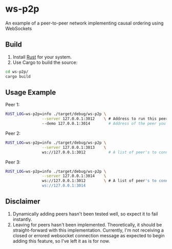# ws-p2p
An example of a peer-to-peer network implementing causal ordering using WebSockets


## Build

1. Install [Rust](https://rust-lang.org) for your system.
2. Use Cargo to build the source:

```bash
cd ws-p2p/
cargo build
```

## Usage Example

Peer 1:

```bash
RUST_LOG=ws-p2p=info ./target/debug/ws-p2p \
                --server 127.0.0.1:3012    \ # Address to run this peer with.
                --demo 127.0.0.1:3014        # Address of the peer you want to be delayed (for demo-purposes).
```

Peer 2:

```bash
RUST_LOG=ws-p2p=info ./target/debug/ws-p2p \
                --server 127.0.0.1:3013    \
                ws://127.0.0.1:3012          # A list of peer's to connect with.
```

Peer 3:

```bash
RUST_LOG=ws-p2p=info ./target/debug/ws-p2p \
                --server 127.0.0.1:3014    \
                ws://127.0.0.1:3012        \ # A list of peer's to connect with.
                ws://127.0.0.1:3014
```

## Disclaimer

1. Dynamically adding peers hasn't been tested well, so expect it to fail instantly.
2. Leaving for peers hasn't been implemented. Theoretically, it should be straight-forward with this implementation. Currently, I'm not receiving a closed or errored websocket connection message as expected to begin adding this feature, so I've left it as is for now.
